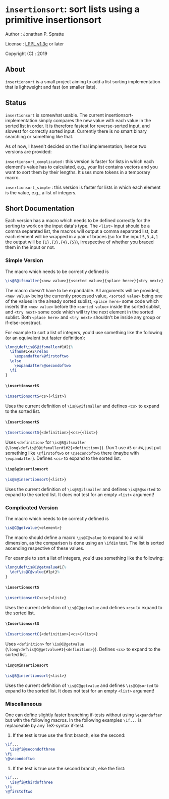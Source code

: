 # `insertionsort`: sort lists using a primitive insertionsort

Author
: Jonathan P. Spratte

License
: [LPPL v1.3c](https://www.latex-project.org//lppl/lppl-1-3c.txt) or later

Copyright (C)
: 2019

## About

`insertionsort` is a small project aiming to add a list sorting implementation
that is lightweight and fast (on smaller lists).

## Status

`insertionsort` is somewhat usable. The current insertionsort-implementation
simply compares the new value with each value in the sorted list in order. It is
therefore fastest for reverse-sorted input, and slowest for correctly sorted
input. Currently there is no smart binary searching or something like that.

As of now, I haven't decided on the final implementation, hence two versions are
provided:

`insertionsort_complicated`
: this version is faster for lists in which each element's value has to
calculated, e.g., your list contains vectors and you want to sort them by their
lengths. It uses more tokens in a temporary macro.

`insertionsort_simple`
: this version is faster for lists in which each element is the value, e.g., a
list of integers.

## Short Documentation

Each version has a macro which needs to be defined correctly for the sorting to
work on the input data's type. The `<list>` input should be a comma separated
list, the macros will output a comma separated list, but each element will be
wrapped in a pair of braces (so for the input `5,3,4,1` the output will be
`{1},{3},{4},{5}`), irrespective of whether you braced them in the input or not. 

### Simple Version

The macro which needs to be correctly defined is

```latex
\is@S@ifsmaller{<new value>}{<sorted value>}{<place here>}{<try next>}
```

The macro doesn't have to be expandable. All arguments will be provided,
`<new value>` being the currently processed value, `<sorted value>` being one of
the values in the already sorted sublist, `<place here>` some code which inserts
the `<new value>` before the `<sorted value>` inside the sorted sublist, and
`<try next>` some code which will try the next element in the sorted sublist.
Both `<place here>` and `<try next>` shouldn't be inside any group or
if-else-construct.

For example to sort a list of integers, you'd use something like the following
(or an equivalent but faster definition):

```latex
\long\def\is@S@ifsmaller#1#2{%
  \ifnum#1<#2\relax
    \expandafter\@firstoftwo
  \else
    \expandafter\@secondoftwo
  \fi
}
```

#### `\insertionsortS`

```latex
\insertionsortS<cs>{<list>}
```

Uses the current definition of `\is@S@ifsmaller` and defines `<cs>` to expand to
the sorted list.

#### `\InsertionsortS`

```latex
\InsertionsortS{<definition>}<cs>{<list>}
```

Uses `<definition>` for `\is@S@ifsmaller`
(`\long\def\is@S@ifsmaller#1#2{<definition>}`). *Don't* use `#3` or `#4`, just
put something like `\@firstoftwo` or `\@secondoftwo` there (maybe with
`\expandafter`). Defines `<cs>` to expand to the sorted list.

#### `\is@S@insertionsort`

```latex
\is@S@insertionsort{<list>}
```

Uses the current definition of `\is@S@ifsmaller` and defines `\is@S@sorted` to
expand to the sorted list. It does not test for an empty `<list>` argument!

### Complicated Version

The macro which needs to be correctly defined is

```latex
\is@C@getvalue{<element>}
```

The macro should define a macro `\is@C@value` to expand to a valid dimension, as
the comparison is done using an `\ifdim` test. The list is sorted ascending
respective of these values.

For example to sort a list of integers, you'd use something like the following:

```latex
\long\def\is@C@getvalue#1{%
  \def\is@C@value{#1pt}%
}
```

#### `\insertionsortS`

```latex
\insertionsortC<cs>{<list>}
```

Uses the current definition of `\is@C@getvalue` and defines `<cs>` to expand to
the sorted list.

#### `\InsertionsortS`

```latex
\InsertionsortC{<definition>}<cs>{<list>}
```

Uses `<definition>` for `\is@C@getvalue`
(`\long\def\is@C@getvalue#1{<definition>}`).  Defines `<cs>` to expand to the
sorted list.

#### `\is@C@insertionsort`

```latex
\is@S@insertionsort{<list>}
```

Uses the current definition of `\is@C@getvalue` and defines `\is@C@sorted` to
expand to the sorted list. It does not test for an empty `<list>` argument!

### Miscellaneous

One can define slightly faster branching if-tests without using `\expandafter`
but with the following macros. In the following examples `\if...` is replaceable
by any TeX-syntax if-test.

1. If the test is true use the first branch, else the second:
  ```latex
  \if...
    \is@fi@secondofthree
  \fi
  \@secondoftwo
  ```

1. If the test is true use the second branch, else the first:
  ```latex
  \if...
    \is@fi@thirdofthree
  \fi
  \@firstoftwo
  ```

